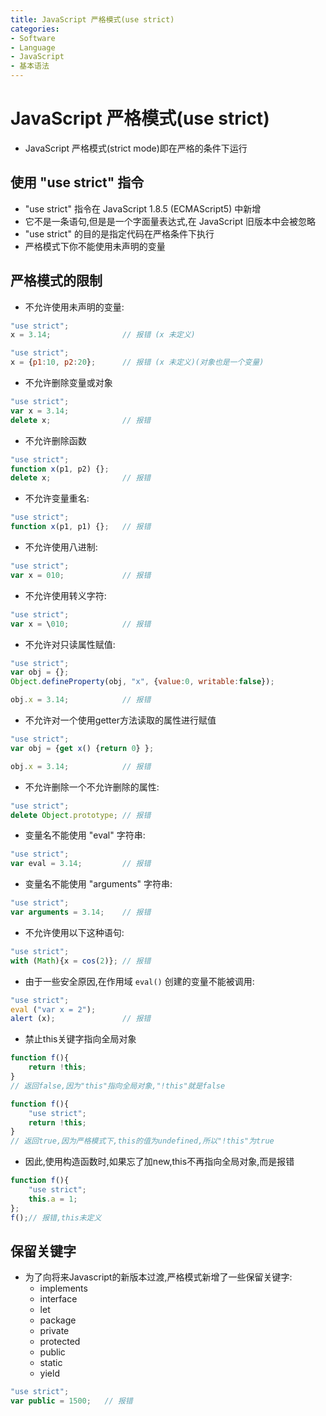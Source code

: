 ```yaml
---
title: JavaScript 严格模式(use strict)
categories:
- Software
- Language
- JavaScript
- 基本语法
---
```

# JavaScript 严格模式(use strict)

- JavaScript 严格模式(strict mode)即在严格的条件下运行

## 使用 "use strict" 指令

- "use strict" 指令在 JavaScript 1.8.5 (ECMAScript5) 中新增
- 它不是一条语句,但是是一个字面量表达式,在 JavaScript 旧版本中会被忽略
- "use strict" 的目的是指定代码在严格条件下执行
- 严格模式下你不能使用未声明的变量

## 严格模式的限制

- 不允许使用未声明的变量:

```js
"use strict";
x = 3.14;                // 报错 (x 未定义)

"use strict";
x = {p1:10, p2:20};      // 报错 (x 未定义)(对象也是一个变量)
```

- 不允许删除变量或对象

```js
"use strict";
var x = 3.14;
delete x;                // 报错
```

- 不允许删除函数

```js
"use strict";
function x(p1, p2) {};
delete x;                // 报错
```

- 不允许变量重名:

```js
"use strict";
function x(p1, p1) {};   // 报错
```

- 不允许使用八进制:

```js
"use strict";
var x = 010;             // 报错
```

- 不允许使用转义字符:

```js
"use strict";
var x = \010;            // 报错
```

- 不允许对只读属性赋值:

```js
"use strict";
var obj = {};
Object.defineProperty(obj, "x", {value:0, writable:false});

obj.x = 3.14;            // 报错
```

- 不允许对一个使用getter方法读取的属性进行赋值

```js
"use strict";
var obj = {get x() {return 0} };

obj.x = 3.14;            // 报错
```

- 不允许删除一个不允许删除的属性:

```js
"use strict";
delete Object.prototype; // 报错
```

- 变量名不能使用 "eval" 字符串:

```js
"use strict";
var eval = 3.14;         // 报错
```

- 变量名不能使用 "arguments" 字符串:

```js
"use strict";
var arguments = 3.14;    // 报错
```

- 不允许使用以下这种语句:

```js
"use strict";
with (Math){x = cos(2)}; // 报错
```

- 由于一些安全原因,在作用域 `eval()` 创建的变量不能被调用:

```js
"use strict";
eval ("var x = 2");
alert (x);               // 报错
```

- 禁止this关键字指向全局对象

```js
function f(){
    return !this;
}
// 返回false,因为"this"指向全局对象,"!this"就是false

function f(){
    "use strict";
    return !this;
}
// 返回true,因为严格模式下,this的值为undefined,所以"!this"为true
```

- 因此,使用构造函数时,如果忘了加new,this不再指向全局对象,而是报错

```js
function f(){
    "use strict";
    this.a = 1;
};
f();// 报错,this未定义
```



## 保留关键字

- 为了向将来Javascript的新版本过渡,严格模式新增了一些保留关键字:
    - implements
    - interface
    - let
    - package
    - private
    - protected
    - public
    - static
    - yield

```js
"use strict";
var public = 1500;   // 报错
```